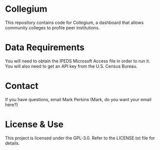 # Collegium
This repository contains code for Collegium, a dashboard that allows community colleges to profile peer institutions. 

# Data Requirements
You will need to obtain the IPEDS Microsoft Access file in order to run it. You will also need to get an API key from the U.S. Census Bureau.

# Contact
If you have questions, email Mark Perkins (Mark, do you want your email here?)

# License & Use
This project is licensed under the GPL-3.0. Refer to the LICENSE.txt file for details.
